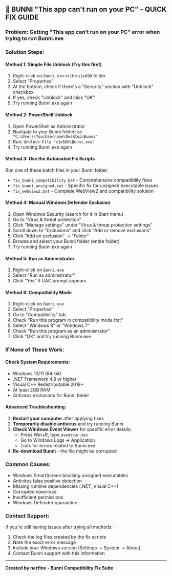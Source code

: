 ## 🔧 BUNNI "This app can't run on your PC" - QUICK FIX GUIDE

### **Problem:** Getting "This app can't run on your PC" error when trying to run Bunni.exe

### **Solution Steps:**

#### **Method 1: Simple File Unblock (Try this first)**
1. Right-click on `Bunni.exe` in the `x1e600` folder
2. Select "Properties"
3. At the bottom, check if there's a "Security" section with "Unblock" checkbox
4. If yes, check "Unblock" and click "OK"
5. Try running Bunni.exe again

#### **Method 2: PowerShell Unblock**
1. Open PowerShell as Administrator
2. Navigate to your Bunni folder: `cd "C:\Users\YourUsername\Desktop\Bunni"`
3. Run: `Unblock-File "x1e600\Bunni.exe"`
4. Try running Bunni.exe again

#### **Method 3: Use the Automated Fix Scripts**
Run one of these batch files in your Bunni folder:
- `fix_bunni_compatibility.bat` - Comprehensive compatibility fixes
- `fix_bunni_unsigned.bat` - Specific fix for unsigned executable issues
- `fix_webview2.bat` - Complete WebView2 and compatibility solution

#### **Method 4: Manual Windows Defender Exclusion**
1. Open Windows Security (search for it in Start menu)
2. Go to "Virus & threat protection"
3. Click "Manage settings" under "Virus & threat protection settings"
4. Scroll down to "Exclusions" and click "Add or remove exclusions"
5. Click "Add an exclusion" → "Folder"
6. Browse and select your Bunni folder (entire folder)
7. Try running Bunni.exe again

#### **Method 5: Run as Administrator**
1. Right-click on `Bunni.exe`
2. Select "Run as administrator"
3. Click "Yes" if UAC prompt appears

#### **Method 6: Compatibility Mode**
1. Right-click on `Bunni.exe`
2. Select "Properties"
3. Go to "Compatibility" tab
4. Check "Run this program in compatibility mode for:"
5. Select "Windows 8" or "Windows 7"
6. Check "Run this program as an administrator"
7. Click "OK" and try running Bunni.exe

### **If None of These Work:**

#### **Check System Requirements:**
- Windows 10/11 (64-bit)
- .NET Framework 4.8 or higher
- Visual C++ Redistributable 2019+
- At least 2GB RAM
- Antivirus exclusions for Bunni folder

#### **Advanced Troubleshooting:**
1. **Restart your computer** after applying fixes
2. **Temporarily disable antivirus** and try running Bunni
3. **Check Windows Event Viewer** for specific error details:
   - Press Win+R, type `eventvwr.msc`
   - Go to Windows Logs → Application
   - Look for errors related to Bunni.exe
4. **Re-download Bunni** - the file might be corrupted

### **Common Causes:**
- Windows SmartScreen blocking unsigned executables
- Antivirus false positive detection
- Missing runtime dependencies (.NET, Visual C++)
- Corrupted download
- Insufficient permissions
- Windows Defender quarantine

### **Contact Support:**
If you're still having issues after trying all methods:
1. Check the log files created by the fix scripts
2. Note the exact error message
3. Include your Windows version (Settings → System → About)
4. Contact Bunni support with this information

---
**Created by nerfine - Bunni Compatibility Fix Suite**
